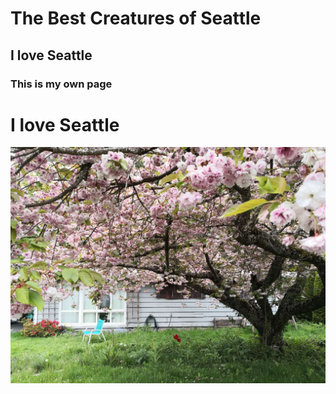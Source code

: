 # The Best Creatures of Seattle
## I love Seattle
### This is my own page
<h1> I love Seattle </h1>
<img src="1958784204.jpg">
